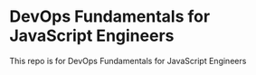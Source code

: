 # DevOps Fundamentals for JavaScript Engineers
This repo is for DevOps Fundamentals for JavaScript Engineers
